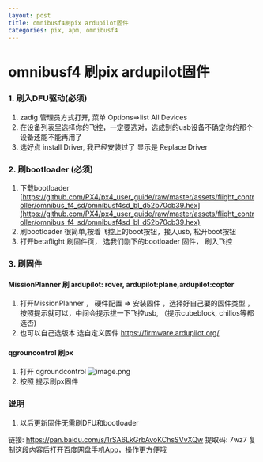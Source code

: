 ```yaml
---
layout: post
title: omnibusf4刷pix ardupilot固件
categories: pix, apm, omnibusf4
---
```


# omnibusf4 刷pix ardupilot固件

### 1. 刷入DFU驱动(必须) 

1. zadig 管理员方式打开, 菜单 Options=>list All Devices 
2. 在设备列表里选择你的飞控，一定要选对，选成别的usb设备不确定你的那个设备还能不能再用了
3. 选好点 install Driver, 我已经安装过了 显示是 Replace Driver

### 2. 刷bootloader (必须)
1. 下载bootloader [https://github.com/PX4/px4_user_guide/raw/master/assets/flight_controller/omnibus_f4_sd/omnibusf4sd_bl_d52b70cb39.hex](https://github.com/PX4/px4_user_guide/raw/master/assets/flight_controller/omnibus_f4_sd/omnibusf4sd_bl_d52b70cb39.hex) 
2. 刷bootloader 很简单,按着飞控上的boot按钮，接入usb, 松开boot按钮
3. 打开betaflight 刷固件页， 选我们刚下的bootloader 固件， 刷入飞控 

### 3. 刷固件

#### MissionPlanner 刷 ardupilot: rover, ardupilot:plane,ardupilot:copter 
1. 打开MissionPlanner ， 硬件配置 => 安装固件 ，选择好自己要的固件类型 ，按照提示就可以，中间会提示拔一下飞控usb, （提示cubeblock, chilios等都选否)
2. 也可以自己选版本 选自定义固件 https://firmware.ardupilot.org/

#### qgrouncontrol 刷px
1. 打开 qgroundcontrol  ![image.png](attachment:image.png)
2. 按照 提示刷px固件 

### 说明
1. 以后更新固件无需刷DFU和bootloader 

>
链接: https://pan.baidu.com/s/1rSA6LkGrbAvoKChsSVvXQw 提取码: 7wz7 复制这段内容后打开百度网盘手机App，操作更方便哦

